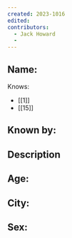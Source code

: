 ```yaml
---
created: 2023-1016
edited:
contributors:
  - Jack Howard
  - 
---
```


Name:
- 

Knows:
- [[1]]
- [[15]]

Known by:
- 

Description
- 

Age:
- 
City:
- 
Sex:
- 
